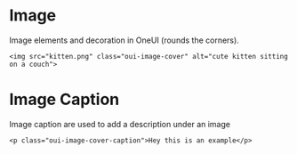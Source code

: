 # Image

Image elements and decoration in OneUI (rounds the corners).

```
<img src="kitten.png" class="oui-image-cover" alt="cute kitten sitting on a couch">
```

# Image Caption

Image caption are used to add a description under an image

```
<p class="oui-image-cover-caption">Hey this is an example</p>
```